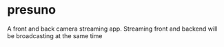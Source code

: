 # presuno
A front and back camera streaming app. Streaming front and backend will be broadcasting at the same time
